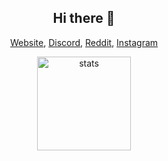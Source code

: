 <h2 align="center">Hi there 👋</h2>
<p align="center">
 <a href="https://furtsy.wtf" target="_blank">Website</a>,
<a href="https://discord.gg/jYxNwk4Z4X" target="_blank">Discord</a>,
<a href="https://www.reddit.com/user/Furtsy" target="_blank">Reddit</a>,
<a href="https://www.instagram.com/furtsysxd/" target="_blank">Instagram</a>
</p>
<p align="center">
<img src="https://github-readme-stats.vercel.app/api?username=Furtsy&show_icons=true&theme=tokyonight" width="%100" height="150px" alt="stats" />
</p>
